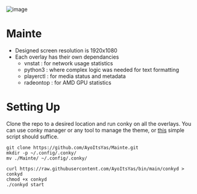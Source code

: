 ![image](https://github.com/AyoItsYas/Mainte/assets/50617221/0765d23c-6d3e-4fab-936d-982f28d6c732)

# Mainte

- Designed screen resolution is 1920x1080
- Each overlay has their own dependancies
  - vnstat    : for network usage statistics
  - python3   : where complex logic was needed for text formatting
  - playerctl : for media status and metadata
  - radeontop : for AMD GPU statistics

# Setting Up

Clone the repo to a desired location and run conky on all the overlays. You can use conky manager or any tool to manage the theme, or [this](https://github.com/AyoItsYas/bin/blob/main/conkyd) simple script should suffice.

```
git clone https://github.com/AyoItsYas/Mainte.git
mkdir -p ~/.config/.conky/
mv ./Mainte/ ~/.config/.conky/

curl https://raw.githubusercontent.com/AyoItsYas/bin/main/conkyd > conkyd
chmod +x conkyd
./conkyd start
```
